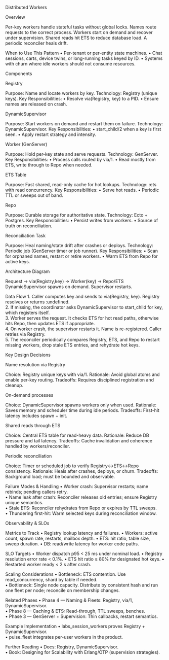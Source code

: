 
Distributed Workers

Overview

Per-key workers handle stateful tasks without global locks. Names route requests to the correct process. Workers start on demand and recover under supervision. Shared reads hit ETS to reduce database load. A periodic reconciler heals drift.  

When to Use This Pattern
	•	Per-tenant or per-entity state machines.
	•	Chat sessions, carts, device twins, or long-running tasks keyed by ID.
	•	Systems with churn where idle workers should not consume resources.  

Components

Registry

Purpose: Name and locate workers by key.
Technology: Registry (unique keys).
Key Responsibilities:
	•	Resolve via(Registry, key) to a PID.
	•	Ensure names are released on crash.    

DynamicSupervisor

Purpose: Start workers on demand and restart them on failure.
Technology: DynamicSupervisor.
Key Responsibilities:
	•	start_child/2 when a key is first seen.
	•	Apply restart strategy and intensity.  

Worker (GenServer)

Purpose: Hold per-key state and serve requests.
Technology: GenServer.
Key Responsibilities:
	•	Process calls routed by via/1.
	•	Read mostly from ETS, write through to Repo when needed.  

ETS Table

Purpose: Fast shared, read-only cache for hot lookups.
Technology: :ets with read concurrency.
Key Responsibilities:
	•	Serve hot reads.
	•	Periodic TTL or sweeps out of band.  

Repo

Purpose: Durable storage for authoritative state.
Technology: Ecto + Postgres.
Key Responsibilities:
	•	Persist writes from workers.
	•	Source of truth on reconciliation.  

Reconciliation Task

Purpose: Heal naming/state drift after crashes or deploys.
Technology: Periodic job (GenServer timer or job runner).
Key Responsibilities:
	•	Scan for orphaned names, restart or retire workers.
	•	Warm ETS from Repo for active keys.  

Architecture Diagram

Request → via(Registry,key) → Worker(key) → Repo/ETS
DynamicSupervisor spawns on demand. Supervisor restarts.



Data Flow
	1.	Caller computes key and sends to via(Registry, key). Registry resolves or returns :undefined.  
	2.	If missing, the coordinator asks DynamicSupervisor to start_child for key, which registers itself.  
	3.	Worker serves the request. It checks ETS for hot read paths, otherwise hits Repo, then updates ETS if appropriate.  
	4.	On worker crash, the supervisor restarts it. Name is re-registered. Caller retries via Registry.  
	5.	The reconciler periodically compares Registry, ETS, and Repo to restart missing workers, drop stale ETS entries, and rehydrate hot keys.  

Key Design Decisions

Name resolution via Registry

Choice: Registry unique keys with via/1.
Rationale: Avoid global atoms and enable per-key routing.
Tradeoffs: Requires disciplined registration and cleanup.  

On-demand processes

Choice: DynamicSupervisor spawns workers only when used.
Rationale: Saves memory and scheduler time during idle periods.
Tradeoffs: First-hit latency includes spawn + init.  

Shared reads through ETS

Choice: Central ETS table for read-heavy data.
Rationale: Reduce DB pressure and tail latency.
Tradeoffs: Cache invalidation and coherence handled by workers/reconciler.  

Periodic reconciliation

Choice: Timer or scheduled job to verify Registry↔ETS↔Repo consistency.
Rationale: Heals after crashes, deploys, or churn.
Tradeoffs: Background load; must be bounded and observable.  

Failure Modes & Handling
	•	Worker crash: Supervisor restarts; name rebinds; pending callers retry.  
	•	Name leak after crash: Reconciler releases old entries; ensure Registry unique semantics.  
	•	Stale ETS: Reconciler rehydrates from Repo or expires by TTL sweeps.  
	•	Thundering first-hit: Warm selected keys during reconciliation window.  

Observability & SLOs

Metrics to Track
	•	Registry lookup latency and failures.
	•	Workers: active count, spawn rate, restarts, mailbox depth.
	•	ETS: hit ratio, table size, sweep duration.
	•	DB: read/write latency for worker code paths.  

SLO Targets
	•	Worker dispatch p95 < 25 ms under nominal load.
	•	Registry resolution error rate < 0.1%.
	•	ETS hit ratio ≥ 80% for designated hot keys.
	•	Restarted worker ready < 2 s after crash.  

Scaling Considerations
	•	Bottleneck: ETS contention. Use read_concurrency, shard by table if needed.  
	•	Bottleneck: Single node capacity. Distribute by consistent hash and run one fleet per node; reconcile on membership changes.  

Related Phases
	•	Phase 4 — Naming & Fleets: Registry, via/1, DynamicSupervisor.  
	•	Phase 8 — Caching & ETS: Read-through, TTL sweeps, benches.  
	•	Phase 3 — GenServer + Supervision: Thin callbacks, restart semantics.  

Example Implementation
	•	labs_session_workers proves Registry + DynamicSupervisor.  
	•	pulse_fleet integrates per-user workers in the product.  

Further Reading
	•	Docs: Registry, DynamicSupervisor.  
	•	Book: Designing for Scalability with Erlang/OTP (supervision strategies).  

